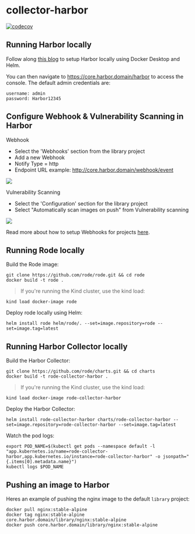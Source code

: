 # collector-harbor

[![codecov](https://codecov.io/gh/rode/collector-harbor/branch/main/graph/badge.svg?token=kknOGd9xMa)](https://codecov.io/gh/rode/collector-harbor)

## Running Harbor locally
Follow along [this blog](https://serverascode.com/2020/04/28/local-harbor-install.html) to setup Harbor locally using Docker Desktop and Helm.

You can then navigate to https://core.harbor.domain/harbor to access the console.
The default admin credentials are:
```
username: admin
password: Harbor12345
```

## Configure Webhook & Vulnerability Scanning in Harbor
Webhook
- Select the 'Webhooks' section from the library project
- Add a new Webhook
- Notify Type = http
- Endpoint URL example: http://core.harbor.domain/webhook/event

![](docs/webhook.png)

Vulnerability Scanning
- Select the 'Configuration' section for the library project
- Select "Automatically scan images on push" from  Vulnerability scanning

![](docs/vulnerability.png)

Read more about how to setup Webhooks for projects [here](https://goharbor.io/docs/2.1.0/working-with-projects/project-configuration/configure-webhooks/).


## Running Rode locally

Build the Rode image:
```
git clone https://github.com/rode/rode.git && cd rode
docker build -t rode .
```
> If you're running the Kind cluster, use the kind load:
```
kind load docker-image rode
```
Deploy rode locally using Helm:
```
helm install rode helm/rode/. --set=image.repository=rode --set=image.tag=latest
```

## Running Harbor Collector locally

Build the Harbor Collector:
```
git clone https://github.com/rode/charts.git && cd charts
docker build -t rode-collector-harbor .
```
> If you're running the Kind cluster, use the kind load:
```
kind load docker-image rode-collector-harbor
```
Deploy the Harbor Collector:
```
helm install rode-collector-harbor charts/rode-collector-harbor --set=image.repository=rode-collector-harbor --set=image.tag=latest
```

Watch the pod logs:
```
export POD_NAME=$(kubectl get pods --namespace default -l "app.kubernetes.io/name=rode-collector-harbor,app.kubernetes.io/instance=rode-collector-harbor" -o jsonpath="{.items[0].metadata.name}")
kubectl logs $POD_NAME
```
## Pushing an image to Harbor

Heres an example of pushing the nginx image to the default `library` project:
```
docker pull nginx:stable-alpine
docker tag nginx:stable-alpine core.harbor.domain/library/nginx:stable-alpine
docker push core.harbor.domain/library/nginx:stable-alpine
```
